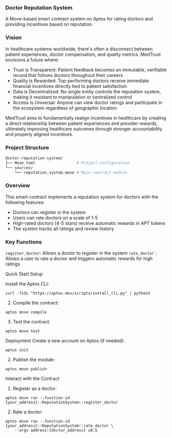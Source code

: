 ### Doctor Reputation System
A Move-based smart contract system on Aptos for rating doctors and providing incentives based on reputation.

### Vision
In healthcare systems worldwide, there's often a disconnect between patient experiences, doctor compensation, and quality metrics. MedTrust envisions a future where:

- Trust is Transparent: Patient feedback becomes an immutable, verifiable record that follows doctors throughout their careers
- Quality is Rewarded: Top-performing doctors receive immediate financial incentives directly tied to patient satisfaction
- Data is Decentralized: No single entity controls the reputation system, making it resistant to manipulation or centralized control
- Access is Universal: Anyone can view doctor ratings and participate in the ecosystem regardless of geographic location

MedTrust aims to fundamentally realign incentives in healthcare by creating a direct relationship between patient experiences and provider rewards, ultimately improving healthcare outcomes through stronger accountability and properly aligned incentives.

### Project Structure
```bash
doctor-reputation-system/
├── Move.toml                  # Project configuration
└── sources/
    └── reputation_system.move # Main contract module
```

### Overview
This smart contract implements a reputation system for doctors with the following features:

- Doctors can register in the system
- Users can rate doctors on a scale of 1-5
- High-rated doctors (4-5 stars) receive automatic rewards in APT tokens
- The system tracks all ratings and review history

### Key Functions

`register_doctor`: Allows a doctor to register in the system
 `rate_doctor` : Allows a user to rate a doctor and triggers automatic rewards for high ratings

Quick Start
Setup

Install the Aptos CLI:
```
curl -fsSL "https://aptos.dev/scripts/install_cli.py" | python3
```

2. Compile the contract:

```
aptos move compile
```

3. Test the contract:

```
aptos move test
```


Deployment
 Create a new account on Aptos (if needed):

```
aptos init
```

2. Publish the module:

```
aptos move publish
```

Interact with the Contract
1. Register as a doctor:

```
aptos move run --function-id {your_address}::ReputationSystem::register_doctor
```

2. Rate a doctor:

```
aptos move run --function-id {your_address}::ReputationSystem::rate_doctor \
    --args address:{doctor_address} u8:5
```
